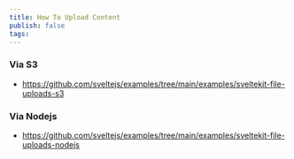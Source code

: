 ```yaml
---
title: How To Upload Content
publish: false
tags:
---
```


### Via S3

- https://github.com/sveltejs/examples/tree/main/examples/sveltekit-file-uploads-s3

### Via Nodejs

- https://github.com/sveltejs/examples/tree/main/examples/sveltekit-file-uploads-nodejs
